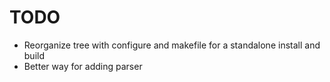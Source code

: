 TODO
====

* Reorganize tree with configure and makefile for a standalone install and build
* Better way for adding parser
